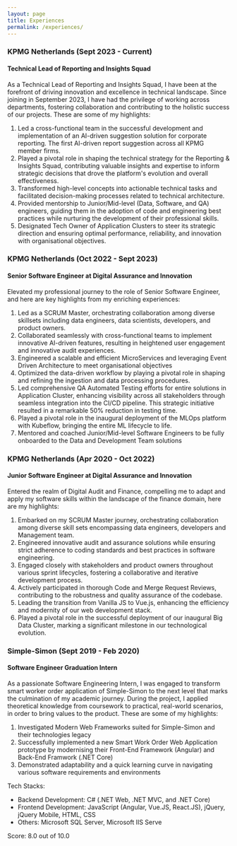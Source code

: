 ```yaml
---
layout: page
title: Experiences
permalink: /experiences/
---
```


### KPMG Netherlands (Sept 2023 - Current)
#### Technical Lead of Reporting and Insights Squad

As a Technical Lead of Reporting and Insights Squad, I have been at the forefront of driving innovation and excellence in technical landscape. Since joining in September 2023, I have had the privilege of working across departments, fostering collaboration and contributing to the holistic success of our projects. These are some of my highlights:

1. Led a cross-functional team in the successful development and implementation of an AI-driven suggestion solution for corporate reporting. The first AI-driven report suggestion across all KPMG member firms.
2. Played a pivotal role in shaping the technical strategy for the Reporting & Insights Squad, contributing valuable insights and expertise to inform strategic decisions that drove the platform's evolution and overall effectiveness.
3. Transformed high-level concepts into actionable technical tasks and facilitated decision-making processes related to technical architecture.
4. Provided mentorship to Junior/Mid-level (Data, Software, and QA) engineers, guiding them in the adoption of code and engineering best practices while nurturing the development of their professional skills.
5. Designated Tech Owner of Application Clusters to steer its strategic direction and ensuring optimal performance, reliability, and innovation with organisational objectives.


### KPMG Netherlands (Oct 2022 - Sept 2023)
#### Senior Software Engineer at Digital Assurance and Innovation
Elevated my professional journey to the role of Senior Software Engineer, and here are key highlights from my enriching experiences:

1. Led as a SCRUM Master, orchestrating collaboration among diverse skillsets including data engineers, data scientists, developers, and product owners.
2. Collaborated seamlessly with cross-functional teams to implement innovative AI-driven features, resulting in heightened user engagement and innovative audit experiences.
3. Engineered a scalable and efficient MicroServices and leveraging Event Driven Architecture to meet organisational objectives
4. Optimized the data-driven workflow by playing a pivotal role in shaping and refining the ingestion and data processing procedures.
5. Led comprehensive QA Automated Testing efforts for entire solutions in Application Cluster, enhancing visibility across all stakeholders through seamless integration into the CI/CD pipeline. This strategic initiative resulted in a remarkable 50% reduction in testing time.
6. Played a pivotal role in the inaugural deployment of the MLOps platform with Kubeflow, bringing the entire ML lifecycle to life.
7. Mentored and coached Junior/Mid-level Software Engineers to be fully onboarded to the Data and Development Team solutions


### KPMG Netherlands (Apr 2020 - Oct 2022)
#### Junior Software Engineer at Digital Assurance and Innovation

Entered the realm of Digital Audit and Finance, compelling me to adapt and apply my software skills within the landscape of the finance domain, here are my highlights:

1. Embarked on my SCRUM Master journey, orchestrating collaboration among diverse skill sets encompassing data engineers, developers and Management team.
2. Engineered innovative audit and assurance solutions while ensuring strict adherence to coding standards and best practices in software engineering.
3. Engaged closely with stakeholders and product owners throughout various sprint lifecycles, fostering a collaborative and iterative development process.
4. Actively participated in thorough Code and Merge Request Reviews, contributing to the robustness and quality assurance of the codebase.
5. Leading the transition from Vanilla JS to Vue.js, enhancing the efficiency and modernity of our web development stack.
6. Played a pivotal role in the successful deployment of our inaugural Big Data Cluster, marking a significant milestone in our technological evolution.

### Simple-Simon (Sept 2019 - Feb 2020)
#### Software Engineer Graduation Intern

As a passionate Software Engineering Intern, I was engaged to transform smart worker order application of Simple-Simon to the next level that marks the culmination of my academic journey. During the project, I applied theoretical knowledge from coursework to practical, real-world scenarios, in order to bring values to the product. These are some of my highlights:

1. Investigated Modern Web Frameworks suited for Simple-Simon and their technologies legacy
2. Successfully implemented a new Smart Work Order Web Application prototype by modernising their Front-End Framework (Angular) and Back-End Framwork (.NET Core)
3. Demonstrated adaptability and a quick learning curve in navigating various software requirements and environments

Tech Stacks:
- Backend Development: C# (.NET Web, .NET MVC, and .NET Core)
- Frontend Development: JavaScript (Angular, Vue.JS, React.JS), jQuery, jQuery Mobile, HTML, CSS
- Others: Microsoft SQL Server, Microsoft IIS Serve

Score: 8.0 out of 10.0
